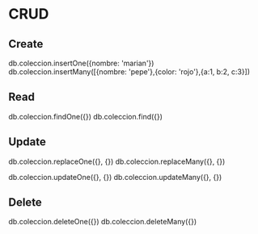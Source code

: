 # CRUD

## Create

db.coleccion.insertOne({nombre: 'marian'})
db.coleccion.insertMany([{nombre: 'pepe'},{color: 'rojo'},{a:1, b:2, c:3}])

## Read

db.coleccion.findOne({})
db.coleccion.find({})

## Update

db.coleccion.replaceOne({}, {})
db.coleccion.replaceMany({}, {})

db.coleccion.updateOne({}, {})
db.coleccion.updateMany({}, {})

## Delete
db.coleccion.deleteOne({})
db.coleccion.deleteMany({})

